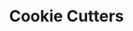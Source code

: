 ---
title: "Cookie Cutters"
url: /miami/cookie-cutters-southwest-107th-avenue/
shop: hairdresser
---